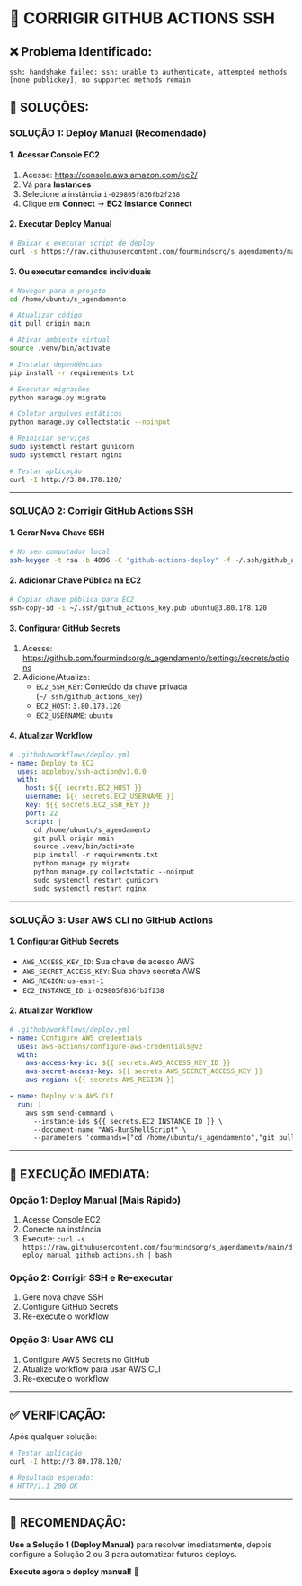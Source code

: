 # 🔧 CORRIGIR GITHUB ACTIONS SSH

## ❌ **Problema Identificado:**
```
ssh: handshake failed: ssh: unable to authenticate, attempted methods [none publickey], no supported methods remain
```

## 🎯 **SOLUÇÕES:**

### **SOLUÇÃO 1: Deploy Manual (Recomendado)**

#### **1. Acessar Console EC2**
1. Acesse: https://console.aws.amazon.com/ec2/
2. Vá para **Instances**
3. Selecione a instância `i-029805f836fb2f238`
4. Clique em **Connect** → **EC2 Instance Connect**

#### **2. Executar Deploy Manual**
```bash
# Baixar e executar script de deploy
curl -s https://raw.githubusercontent.com/fourmindsorg/s_agendamento/main/deploy_manual_github_actions.sh | bash
```

#### **3. Ou executar comandos individuais**
```bash
# Navegar para o projeto
cd /home/ubuntu/s_agendamento

# Atualizar código
git pull origin main

# Ativar ambiente virtual
source .venv/bin/activate

# Instalar dependências
pip install -r requirements.txt

# Executar migrações
python manage.py migrate

# Coletar arquivos estáticos
python manage.py collectstatic --noinput

# Reiniciar serviços
sudo systemctl restart gunicorn
sudo systemctl restart nginx

# Testar aplicação
curl -I http://3.80.178.120/
```

---

### **SOLUÇÃO 2: Corrigir GitHub Actions SSH**

#### **1. Gerar Nova Chave SSH**
```bash
# No seu computador local
ssh-keygen -t rsa -b 4096 -C "github-actions-deploy" -f ~/.ssh/github_actions_key
```

#### **2. Adicionar Chave Pública na EC2**
```bash
# Copiar chave pública para EC2
ssh-copy-id -i ~/.ssh/github_actions_key.pub ubuntu@3.80.178.120
```

#### **3. Configurar GitHub Secrets**
1. Acesse: https://github.com/fourmindsorg/s_agendamento/settings/secrets/actions
2. Adicione/Atualize:
   - `EC2_SSH_KEY`: Conteúdo da chave privada (`~/.ssh/github_actions_key`)
   - `EC2_HOST`: `3.80.178.120`
   - `EC2_USERNAME`: `ubuntu`

#### **4. Atualizar Workflow**
```yaml
# .github/workflows/deploy.yml
- name: Deploy to EC2
  uses: appleboy/ssh-action@v1.0.0
  with:
    host: ${{ secrets.EC2_HOST }}
    username: ${{ secrets.EC2_USERNAME }}
    key: ${{ secrets.EC2_SSH_KEY }}
    port: 22
    script: |
      cd /home/ubuntu/s_agendamento
      git pull origin main
      source .venv/bin/activate
      pip install -r requirements.txt
      python manage.py migrate
      python manage.py collectstatic --noinput
      sudo systemctl restart gunicorn
      sudo systemctl restart nginx
```

---

### **SOLUÇÃO 3: Usar AWS CLI no GitHub Actions**

#### **1. Configurar GitHub Secrets**
- `AWS_ACCESS_KEY_ID`: Sua chave de acesso AWS
- `AWS_SECRET_ACCESS_KEY`: Sua chave secreta AWS
- `AWS_REGION`: `us-east-1`
- `EC2_INSTANCE_ID`: `i-029805f836fb2f238`

#### **2. Atualizar Workflow**
```yaml
# .github/workflows/deploy.yml
- name: Configure AWS credentials
  uses: aws-actions/configure-aws-credentials@v2
  with:
    aws-access-key-id: ${{ secrets.AWS_ACCESS_KEY_ID }}
    aws-secret-access-key: ${{ secrets.AWS_SECRET_ACCESS_KEY }}
    aws-region: ${{ secrets.AWS_REGION }}

- name: Deploy via AWS CLI
  run: |
    aws ssm send-command \
      --instance-ids ${{ secrets.EC2_INSTANCE_ID }} \
      --document-name "AWS-RunShellScript" \
      --parameters 'commands=["cd /home/ubuntu/s_agendamento","git pull origin main","source .venv/bin/activate","pip install -r requirements.txt","python manage.py migrate","python manage.py collectstatic --noinput","sudo systemctl restart gunicorn","sudo systemctl restart nginx"]'
```

---

## 🚀 **EXECUÇÃO IMEDIATA:**

### **Opção 1: Deploy Manual (Mais Rápido)**
1. Acesse Console EC2
2. Conecte na instância
3. Execute: `curl -s https://raw.githubusercontent.com/fourmindsorg/s_agendamento/main/deploy_manual_github_actions.sh | bash`

### **Opção 2: Corrigir SSH e Re-executar**
1. Gere nova chave SSH
2. Configure GitHub Secrets
3. Re-execute o workflow

### **Opção 3: Usar AWS CLI**
1. Configure AWS Secrets no GitHub
2. Atualize workflow para usar AWS CLI
3. Re-execute o workflow

---

## ✅ **VERIFICAÇÃO:**

Após qualquer solução:
```bash
# Testar aplicação
curl -I http://3.80.178.120/

# Resultado esperado:
# HTTP/1.1 200 OK
```

---

## 🎯 **RECOMENDAÇÃO:**

**Use a Solução 1 (Deploy Manual)** para resolver imediatamente, depois configure a Solução 2 ou 3 para automatizar futuros deploys.

**Execute agora o deploy manual!** 🚀
